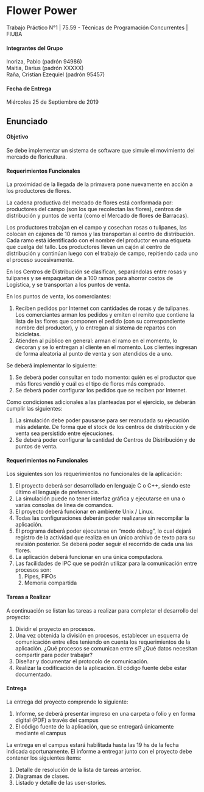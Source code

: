 # Flower Power
Trabajo Práctico N°1 | 75.59 - Técnicas de Programación Concurrentes | FIUBA

#### Integrantes del Grupo
Inoriza, Pablo (padrón 94986)<br>
Maitia, Darius (padrón XXXXX)<br>
Raña, Cristian Ezequiel (padrón 95457)

#### Fecha de Entrega
Miércoles 25 de Septiembre de 2019

## Enunciado

#### Objetivo
Se debe implementar un sistema de software que simule el movimiento del mercado de floricultura.

#### Requerimientos Funcionales
La proximidad de la llegada de la primavera pone nuevamente en acción a los productores de flores.

La cadena productiva del mercado de flores está conformada por: productores del campo (son los
que recolectan las flores), centros de distribución y puntos de venta (como el Mercado de flores de
Barracas).

Los productores trabajan en el campo y cosechan rosas o tulipanes, las colocan en cajones de
10 ramos y las transportan al centro de distribución. Cada ramo está identificado con el nombre del
productor en una etiqueta que cuelga del tallo. Los productores llevan un cajón al centro de distribución
y continúan luego con el trabajo de campo, repitiendo cada uno el proceso sucesivamente.

En los Centros de Distribución se clasifican, separándolas entre rosas y tulipanes y se empaquetan
de a 100 ramos para ahorrar costos de Logı́stica, y se transportan a los puntos de venta.

En los puntos de venta, los comerciantes:
1. Reciben pedidos por Internet con cantidades de rosas y de tulipanes. Los comerciantes arman los
pedidos y emiten el remito que contiene la lista de las flores que componen el pedido (con su
correspondiente nombre del productor), y lo entregan al sistema de repartos con bicicletas.
2. Atienden al público en general: arman el ramo en el momento, lo decoran y se lo entregan al
cliente en el momento. Los clientes ingresan de forma aleatoria al punto de venta y son atendidos
de a uno.

Se deberá implementar lo siguiente:
1. Se deberá poder consultar en todo momento: quién es el productor que más flores vendió y cuál
es el tipo de flores más comprado.
2. Se deberá poder configurar los pedidos que se reciben por Internet.

Como condiciones adicionales a las planteadas por el ejercicio, se deberán cumplir las siguientes:
1. La simulación debe poder pausarse para ser reanudada su ejecución más adelante. De forma que
el stock de los centros de distribución y de venta sea persistido entre ejecuciones.
2. Se deberá poder configurar la cantidad de Centros de Distribución y de puntos de venta.

#### Requerimientos no Funcionales
Los siguientes son los requerimientos no funcionales de la aplicación:
1. El proyecto deberá ser desarrollado en lenguaje C o C++, siendo este último el lenguaje de preferencia.
2. La simulación puede no tener interfaz gráfica y ejecutarse en una o varias consolas de lı́nea de
comandos.
3. El proyecto deberá funcionar en ambiente Unix / Linux.
4. Todas las configuraciones deberán poder realizarse sin recompilar la aplicación.
5. El programa deberá poder ejecutarse en “modo debug”, lo cual dejará registro de la actividad que
realiza en un único archivo de texto para su revisión posterior. Se deberá poder seguir el recorrido
de cada una las flores.
6. La aplicación deberá funcionar en una única computadora.
7. Las facilidades de IPC que se podrán utilizar para la comunicación entre procesos son: 
    1. Pipes, FIFOs
    2. Memoria compartida

#### Tareas a Realizar
A continuación se listan las tareas a realizar para completar el desarrollo del proyecto:
1. Dividir el proyecto en procesos.
2. Una vez obtenida la división en procesos, establecer un esquema de comunicación entre ellos
teniendo en cuenta los requerimientos de la aplicación. ¿Qué procesos se comunican entre sı́?
¿Qué datos necesitan compartir para poder trabajar?
3. Diseñar y documentar el protocolo de comunicación.
4. Realizar la codificación de la aplicación. El código fuente debe estar documentado.

#### Entrega
La entrega del proyecto comprende lo siguiente:
1. Informe, se deberá presentar impreso en una carpeta o folio y en forma digital (PDF) a través del
campus
2. El código fuente de la aplicación, que se entregará únicamente mediante el campus

La entrega en el campus estará habilitada hasta las 19 hs de la fecha indicada oportunamente.
El informe a entregar junto con el proyecto debe contener los siguientes ı́tems:
1. Detalle de resolución de la lista de tareas anterior.
2. Diagramas de clases.
3. Listado y detalle de las user-stories.
